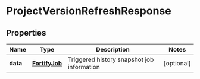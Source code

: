 
# ProjectVersionRefreshResponse

## Properties
Name | Type | Description | Notes
------------ | ------------- | ------------- | -------------
**data** | [**FortifyJob**](FortifyJob.md) | Triggered history snapshot job information |  [optional]



